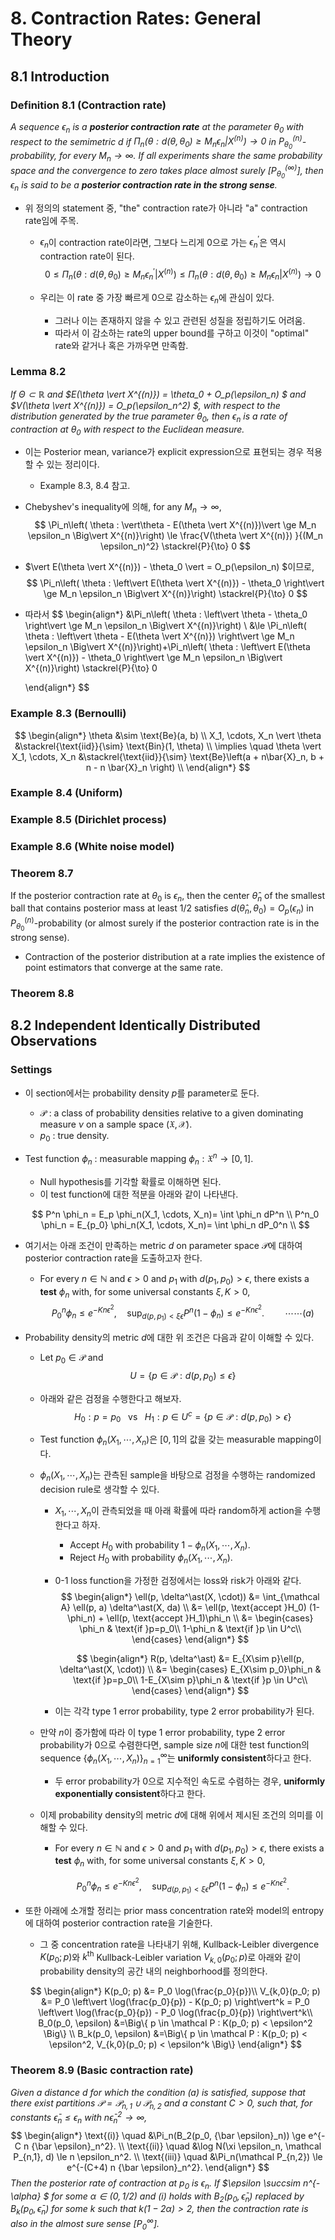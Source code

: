# 8. Contraction Rates: General Theory
## 8.1 Introduction

### Definition 8.1 (Contraction rate)

*A sequence $\epsilon_n$ is a **posterior contraction rate** at the parameter $\theta_0$ with respect to the semimetric $d$ if $\Pi_n( \theta : d(\theta, \theta_0) \ge M_n \epsilon_n \vert X^{(n)} ) \to 0$ in $P_{\theta_0}^{(n)}$-probability, for every $M_n \to \infty$. If all experiments share the same probability space and the convergence to zero takes place almost surely $[P_{\theta_0}^{(\infty)}]$, then $\epsilon_n$ is said to be a **posterior contraction rate in the strong sense**.*

* 위 정의의 statement 중, "the" contraction rate가 아니라 "a" contraction rate임에 주목.

  * $\epsilon_n$이 contraction rate이라면, 그보다 느리게 0으로 가는 $\epsilon^\prime_n$은 역시 contraction rate이 된다.
    $$
    0 \le \Pi_n( \theta : d(\theta, \theta_0) \ge M_n \epsilon_n^\prime \vert X^{(n)}) \le \Pi_n( \theta : d(\theta, \theta_0) \ge M_n \epsilon_n \vert X^{(n)}) \to 0
    $$

  * 우리는 이 rate 중 가장 빠르게 0으로 감소하는 $\epsilon_n$에 관심이 있다.

    * 그러나 이는 존재하지 않을 수 있고 관련된 성질을 정립하기도 어려움.
    * 따라서 이 감소하는 rate의 upper bound를 구하고 이것이 "optimal" rate와 같거나 혹은 가까우면 만족함.

### Lemma 8.2

*If $\Theta \subset \mathbb R$ and $E(\theta \vert X^{(n)}) = \theta_0 + O_p(\epsilon_n) $ and $V(\theta \vert X^{(n)}) = O_p(\epsilon_n^2) $, with respect to the distribution generated by the true parameter $\theta_0$, then $\epsilon_n$ is a rate of contraction at $\theta_0$ with respect to the Euclidean measure.*

* 이는 Posterior mean, variance가 explicit expression으로 표현되는 경우 적용할 수 있는 정리이다.

  * Example 8.3, 8.4 참고.

* Chebyshev's inequality에 의해, for any $M_n \to \infty$,
  $$
  \Pi_n\left( \theta : \vert\theta - E(\theta \vert X^{(n)})\vert \ge M_n \epsilon_n \Big\vert X^{(n)}\right) \le \frac{V(\theta \vert X^{(n)}) }{(M_n \epsilon_n)^2} \stackrel{P}{\to} 0
  $$

* $\vert E(\theta \vert X^{(n)}) - \theta_0 \vert = O_p(\epsilon_n) $이므로,
  $$
  \Pi_n\left( \theta : \left\vert E(\theta \vert X^{(n)}) - \theta_0 \right\vert \ge M_n \epsilon_n \Big\vert X^{(n)}\right)  \stackrel{P}{\to} 0
  $$

* 따라서
  $$
  \begin{align*}
  &\Pi_n\left( \theta : \left\vert \theta - \theta_0 \right\vert \ge M_n \epsilon_n \Big\vert X^{(n)}\right) \\
  &\le \Pi_n\left( \theta : \left\vert \theta - E(\theta \vert X^{(n)}) \right\vert \ge M_n \epsilon_n \Big\vert X^{(n)}\right)+\Pi_n\left( \theta : \left\vert E(\theta \vert X^{(n)}) - \theta_0 \right\vert \ge M_n \epsilon_n \Big\vert X^{(n)}\right) \stackrel{P}{\to} 0 
  
  \end{align*}
  $$

### Example 8.3 (Bernoulli)

$$
\begin{align*}
\theta &\sim \text{Be}(a, b) \\
X_1, \cdots, X_n \vert \theta &\stackrel{\text{iid}}{\sim} \text{Bin}(1, \theta) \\
\implies \quad \theta \vert X_1, \cdots, X_n  &\stackrel{\text{iid}}{\sim} \text{Be}\left(a + n\bar{X}_n, b + n - n \bar{X}_n \right) \\
\end{align*}
$$

### Example 8.4 (Uniform)

### Example 8.5 (Dirichlet process)

### Example 8.6 (White noise model)

### 

### Theorem 8.7

If the posterior contraction rate at $\theta_0$ is $\epsilon_n$, then the center $\hat{\theta}_n$ of the smallest ball that contains posterior mass at least $1/2$ satisfies $d(\hat{\theta}_n, \theta_0 ) = O_p(\epsilon_n)$ in $P^{(n)}_{\theta_0}$-probability (or almost surely if the posterior contraction rate is in the strong sense).

* Contraction of the posterior distribution at a rate implies the existence of point estimators that converge at the same rate.

### Theorem 8.8





## 8.2 Independent Identically Distributed Observations

### Settings

* 이 section에서는 probability density $p$를 parameter로 둔다.

  * $\mathcal P$ : a class of probability densities relative to a given dominating measure $\nu$ on a sample space $(\mathfrak X,\mathscr X)$.
  * $p_0$ : true density.

* Test function $\phi_n$ : measurable mapping $\phi_n : \mathfrak X^n \to [0,1]$.

  * Null hypothesis를 기각할 확률로 이해하면 된다.
  * 이 test function에 대한 적분을 아래와 같이 나타낸다.

  $$
  P^n \phi_n = E_p \phi_n(X_1, \cdots, X_n)= \int \phi_n dP^n \\
  P^n_0 \phi_n = E_{p_0} \phi_n(X_1, \cdots, X_n)= \int \phi_n dP_0^n \\
  $$

* 여기서는 아래 조건이 만족하는 metric $d$ on parameter space $\mathcal P$에 대하여 posterior contraction rate을 도출하고자 한다.

  * For every $n \in \mathbb N$ and $\epsilon > 0$ and $p_1$ with $d(p_1, p_0) > \epsilon$, there exists a **test** $\phi_n$ with, for some universal constants $\xi, K > 0$, 
    $$
    P_0^n \phi_n \le e^{-K n \epsilon^2}, \quad \sup_{d(p,p_1) < \xi \epsilon} P^n(1-\phi_n) \le e^{-K n \epsilon^2}. \quad \quad \cdots\cdots(a)
    $$

* Probability density의 metric $d$에 대한 위 조건은 다음과 같이 이해할 수 있다.

  * Let $p_0 \in \mathcal P$ and 
    $$
    U = \Big\{ p \in \mathcal P : d(p, p_0) \le \epsilon \Big\}
    $$

  * 아래와 같은 검정을 수행한다고 해보자.
    $$
    H_0 : p = p_0 \enspace \text{ vs }\enspace H_1 : p \in U^c =\Big\{ p \in \mathcal P : d(p, p_0) > \epsilon \Big\}
    $$

  * Test function $\phi_n(X_1, \cdots, X_n)$은 $[0,1]$의 값을 갖는 measurable mapping이다.

  * $\phi_n(X_1, \cdots, X_n)$는 관측된 sample을 바탕으로 검정을 수행하는 randomized decision rule로 생각할 수 있다.

    * $X_1, \cdots , X_n$이 관측되었을 때 아래 확률에 따라 random하게 action을 수행한다고 하자.

      * Accept $H_0$ with probability $1-\phi_n(X_1, \cdots, X_n)$.
      * Reject $H_0$ with probability $\phi_n(X_1, \cdots, X_n)$.

    * 0-1 loss function을 가정한 검정에서는 loss와 risk가 아래와 같다.
      $$
      \begin{align*}
      \ell(p, \delta^\ast(X, \cdot)) &= \int_{\mathcal A} \ell(p, a) \delta^\ast(X, da) \\
      &= \ell(p, \text{accept }H_0) (1-\phi_n) + \ell(p, \text{accept }H_1)\phi_n \\
      &= 
      \begin{cases}
      \phi_n & \text{if }p=p_0\\
      1-\phi_n & \text{if }p \in U^c\\
      \end{cases}
      \end{align*}
      $$

      $$
      \begin{align*}
      R(p, \delta^\ast) &= E_{X\sim p}\ell(p, \delta^\ast(X, \cdot)) \\
      &= \begin{cases}
      E_{X\sim p_0}\phi_n & \text{if }p=p_0\\
      1-E_{X\sim p}\phi_n & \text{if }p \in U^c\\
      \end{cases}
      \end{align*}
      $$

    * 이는 각각 type 1 error probability, type 2 error probability가 된다.

  * 만약 $n$이 증가함에 따라 이 type 1 error probability, type 2 error probability가 $0$으로 수렴한다면, sample size $n$에 대한 test function의 sequence $\{ \phi_n(X_1, \cdots, X_n) \}_{n=1}^\infty$는 **uniformly consistent**하다고 한다.

    * 두 error probability가 $0$으로 지수적인 속도로 수렴하는 경우, **uniformly exponentially consistent**하다고 한다.

  * 이제 probability density의 metric $d$에 대해 위에서 제시된 조건의 의미를 이해할 수 있다.

    * For every $n \in \mathbb N$ and $\epsilon > 0$ and $p_1$ with $d(p_1, p_0) > \epsilon$, there exists a **test** $\phi_n$ with, for some universal constants $\xi, K > 0$, 

    $$
    P_0^n \phi_n \le e^{-K n \epsilon^2}, \quad \sup_{d(p,p_1) < \xi \epsilon} P^n(1-\phi_n) \le e^{-K n \epsilon^2}.
    $$

* 또한 아래에 소개할 정리는 prior mass concentration rate와 model의 entropy에 대하여 posterior contraction rate을 기술한다.

  * 그 중 concentration rate을 나타내기 위해, Kullback-Leibler divergence $K(p_0; p)$와 $k^{\text{th}}$ Kullback-Leibler variation $V_{k,0}(p_0; p)$로 아래와 같이 probability density의 공간 내의 neighborhood를 정의한다.

  $$
  \begin{align*}
  K(p_0; p) &= P_0 \log(\frac{p_0}{p})\\
  V_{k,0}(p_0; p) &= P_0 \left\vert \log(\frac{p_0}{p}) - K(p_0; p) \right\vert^k = P_0 \left\vert \log(\frac{p_0}{p}) - P_0 \log(\frac{p_0}{p}) \right\vert^k\\
  B_0(p_0, \epsilon) &=\Big\{ p \in \mathcal P : K(p_0; p) < \epsilon^2 \Big\} \\
  B_k(p_0, \epsilon) &=\Big\{ p \in \mathcal P : K(p_0; p) < \epsilon^2, V_{k,0}(p_0; p) < \epsilon^k \Big\}
  \end{align*}
  $$

  

### Theorem 8.9 (Basic contraction rate)

*Given a distance $d$ for which the condition (a) is satisfied, suppose that there exist partitions $\mathcal P = {\mathcal P}_{n,1} \cup {\mathcal P}_{n,2}$ and a constant $C > 0$, such that, for constants ${\bar \epsilon}_n \le \epsilon_n$ with $n{\bar \epsilon}_n^2 \to \infty$,*
$$
\begin{align*}
\text{(i)} \quad &\Pi_n(B_2(p_0, {\bar \epsilon}_n)) \ge e^{-C n {\bar \epsilon}_n^2}. \\
\text{(ii)} \quad &\log N(\xi \epsilon_n, \mathcal P_{n,1}, d) \le n \epsilon_n^2. \\
\text{(iii)} \quad &\Pi_n(\mathcal P_{n,2}) \le e^{-(C+4) n {\bar \epsilon}_n^2}.
\end{align*}
$$
*Then the posterior rate of contraction at $p_0$ is $\epsilon_n$. If $\epsilon \succsim n^{-\alpha} $ for some $\alpha \in (0,1/2)$ and $(\text{i})$ holds with $B_2(p_0, {\bar \epsilon}_n)$ replaced by $B_k(p_0, {\bar \epsilon}_n)$ for some $k$ such that $k(1-2\alpha) > 2$, then the contraction rate is also in the almost sure sense $[P_0^\infty]$.*

























